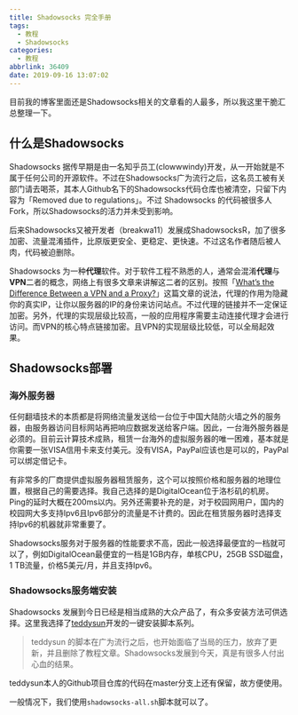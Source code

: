 ```yaml
---
title: Shadowsocks 完全手册
tags:
  - 教程
  - Shadowsocks
categories:
  - 教程
abbrlink: 36409
date: 2019-09-16 13:07:02
---
```


目前我的博客里面还是Shadowsocks相关的文章看的人最多，所以我这里干脆汇总整理一下。

## 什么是Shadowsocks

Shadowsocks 据传早期是由一名知乎员工(clowwwindy)开发，从一开始就是不属于任何公司的开源软件。不过在Shadowsocks广为流行之后，这名员工被有关部门请去喝茶，其本人Github名下的Shadowsocks代码仓库也被清空，只留下内容为「Removed due to regulations」。不过 Shadowsocks 的代码被很多人Fork，所以Shadowsocks的活力并未受到影响。

后来Shadowsocks又被开发者（breakwa11）发展成ShadowsocksR，加了很多加密、流量混淆插件，比原版更安全、更稳定、更快速。不过这名作者随后被人肉，代码被迫删除。

Shadowsocks 为一种**代理**软件。对于软件工程不熟悉的人，通常会混淆**代理**与**VPN**二者的概念，网络上有很多文章来讲解这二者的区别。按照「[What’s the Difference Between a VPN and a Proxy?](https://www.howtogeek.com/247190/whats-the-difference-between-a-vpn-and-a-proxy/)」这篇文章的说法，代理的作用为隐藏你的真实IP，让你以服务器的IP的身份来访问站点。不过代理的链接并不一定保证加密。另外，代理的实现层级比较高，一般的应用程序需要主动连接代理才会进行访问。而VPN的核心特点链接加密。且VPN的实现层级比较低，可以全局起效果。

## Shadowsocks部署

### 海外服务器

任何翻墙技术的本质都是将网络流量发送给一台位于中国大陆防火墙之外的服务器，由服务器访问目标网站再把响应数据发送给客户端。因此，一台海外服务器是必须的。目前云计算技术成熟，租赁一台海外的虚拟服务器的唯一困难，基本就是你需要一张VISA信用卡来支付美元。没有VISA，PayPal应该也是可以的，PayPal可以绑定借记卡。

有非常多的厂商提供虚拟服务器租赁服务，这个可以按照价格和服务器的地理位置，根据自己的需要选择。我自己选择的是DigitalOcean位于洛杉矶的机房。Ping的延时大概在200ms以内。另外还需要补充的是，对于校园网用户，国内的校园网大多支持Ipv6且Ipv6部分的流量是不计费的。因此在租赁服务器时选择支持Ipv6的机器就非常重要了。

Shadowsocks服务对于服务器的性能要求不高，因此一般选择最便宜的一档就可以了，例如DigitalOcean最便宜的一档是1GB内存，单核CPU，25GB SSD磁盘，1 TB流量，价格5美元/月，并且支持Ipv6。

### Shadowsocks服务端安装

Shadowsocks 发展到今日已经是相当成熟的大众产品了，有众多安装方法可供选择。这里我选择了[teddysun](https://teddysun.com/)开发的一键安装脚本系列。

> teddysun 的脚本在广为流行之后，也开始面临了当局的压力，放弃了更新，并且删除了教程文章。Shadowsocks发展到今天，真是有很多人付出心血的结果。

teddysun本人的Github项目仓库的代码在master分支上还有保留，故方便使用。

一般情况下，我们使用`shadowsocks-all.sh`脚本就可以了。
